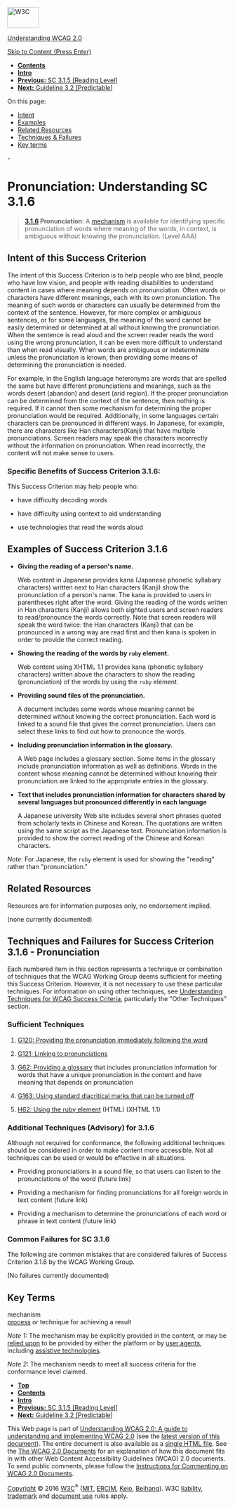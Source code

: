 [<img src="https://www.w3.org/StyleSheets/TR/2016/logos/W3C" alt="W3C" width="72" height="48" />](http://www.w3.org/)

[Understanding WCAG 2.0](Overview.html)

[Skip to Content (Press Enter)](#maincontent)

<span id="top"></span>

-   **[Contents](Overview.html#contents "Table of Contents")**
-   **[Intro](intro.html "Introduction to Understanding WCAG 2.0")**
-   [**Previous:** SC 3.1.5 \[Reading Level\]](meaning-supplements.html "Understanding SC  3.1.5 [Reading Level]")
-   [**Next:** Guideline 3.2 \[Predictable\]](consistent-behavior.html "Understanding Guideline  3.2 [Predictable]")

On this page:

-   [Intent](#meaning-pronunciation-intent-head)
-   [Examples](#meaning-pronunciation-examples-head)
-   [Related Resources](#meaning-pronunciation-resources-head)
-   [Techniques & Failures](#meaning-pronunciation-techniques-head)
-   [Key terms](#key-terms)

<span id="maincontent">-</span>

<span id="meaning-pronunciation"></span> **Pronunciation**<span class="screenreader">:</span> Understanding SC 3.1.6
====================================================================================================================

> **[3.1.6](http://www.w3.org/TR/2008/REC-WCAG20-20081211/#meaning-pronunciation) Pronunciation:** A <a href="#mechanismdef" class="termref">mechanism</a> is available for identifying specific pronunciation of words where meaning of the words, in context, is ambiguous without knowing the pronunciation. (Level AAA)

Intent of this Success Criterion
--------------------------------

The intent of this Success Criterion is to help people who are blind, people who have low vision, and people with reading disabilities to understand content in cases where meaning depends on pronunciation. Often words or characters have different meanings, each with its own pronunciation. The meaning of such words or characters can usually be determined from the context of the sentence. However, for more complex or ambiguous sentences, or for some languages, the meaning of the word cannot be easily determined or determined at all without knowing the pronunciation. When the sentence is read aloud and the screen reader reads the word using the wrong pronunciation, it can be even more difficult to understand than when read visually. When words are ambiguous or indeterminate unless the pronunciation is known, then providing some means of determining the pronunciation is needed.

For example, in the English language heteronyms are words that are spelled the same but have different pronunciations and meanings, such as the words desert (abandon) and desert (arid region). If the proper pronunciation can be determined from the context of the sentence, then nothing is required. If it cannot then some mechanism for determining the proper pronunciation would be required. Additionally, in some languages certain characters can be pronounced in different ways. In Japanese, for example, there are characters like Han characters(Kanji) that have multiple pronunciations. Screen readers may speak the characters incorrectly without the information on pronunciation. When read incorrectly, the content will not make sense to users.

### Specific Benefits of Success Criterion 3.1.6:

This Success Criterion may help people who:

-   have difficulty decoding words

-   have difficulty using context to aid understanding

-   use technologies that read the words aloud

Examples of Success Criterion 3.1.6
-----------------------------------

-   **Giving the reading of a person's name.**

    Web content in Japanese provides kana (Japanese phonetic syllabary characters) written next to Han characters (Kanji) show the pronunciation of a person's name. The kana is provided to users in parentheses right after the word. Giving the reading of the words written in Han characters (Kanji) allows both sighted users and screen readers to read/pronounce the words correctly. Note that screen readers will speak the word twice: the Han characters (Kanji) that can be pronounced in a wrong way are read first and then kana is spoken in order to provide the correct reading.

-   **Showing the reading of the words by `ruby` element.**

    Web content using XHTML 1.1 provides kana (phonetic syllabary characters) written above the characters to show the reading (pronunciation) of the words by using the `ruby` element.

-   **Providing sound files of the pronunciation.**

    A document includes some words whose meaning cannot be determined without knowing the correct pronunciation. Each word is linked to a sound file that gives the correct pronunciation. Users can select these links to find out how to pronounce the words.

-   **Including pronunciation information in the glossary.**

    A Web page includes a glossary section. Some items in the glossary include pronunciation information as well as definitions. Words in the content whose meaning cannot be determined without knowing their pronunciation are linked to the appropriate entries in the glossary.

-   **Text that includes pronunciation information for characters shared by several languages but pronounced differently in each language**

    A Japanese university Web site includes several short phrases quoted from scholarly texts in Chinese and Korean. The quotations are written using the same script as the Japanese text. Pronunciation information is provided to show the correct reading of the Chinese and Korean characters.

*Note:* For Japanese, the `ruby` element is used for showing the "reading" rather than "pronunciation."

Related Resources
-----------------

Resources are for information purposes only, no endorsement implied.

(none currently documented)

Techniques and Failures for Success Criterion 3.1.6 - Pronunciation
-------------------------------------------------------------------

Each numbered item in this section represents a technique or combination of techniques that the WCAG Working Group deems sufficient for meeting this Success Criterion. However, it is not necessary to use these particular techniques. For information on using other techniques, see [Understanding Techniques for WCAG Success Criteria](http://www.w3.org/TR/2016/NOTE-UNDERSTANDING-WCAG20-20161007/understanding-techniques.html), particularly the "Other Techniques" section.

### Sufficient Techniques

1.  <a href="http://www.w3.org/TR/2016/NOTE-WCAG20-TECHS-20161007/G120" class="tech-ref">G120: Providing the pronunciation immediately following the word</a>

2.  <a href="http://www.w3.org/TR/2016/NOTE-WCAG20-TECHS-20161007/G121" class="tech-ref">G121: Linking to pronunciations</a>

3.  <a href="http://www.w3.org/TR/2016/NOTE-WCAG20-TECHS-20161007/G62" class="tech-ref">G62: Providing a glossary</a> that includes pronunciation information for words that have a unique pronunciation in the content and have meaning that depends on pronunciation

4.  <a href="http://www.w3.org/TR/2016/NOTE-WCAG20-TECHS-20161007/G163" class="tech-ref">G163: Using standard diacritical marks that can be turned off</a>

5.  <a href="http://www.w3.org/TR/2016/NOTE-WCAG20-TECHS-20161007/H62" class="tech-ref">H62: Using the ruby element</a> (HTML) (XHTML 1.1)

### Additional Techniques (Advisory) for 3.1.6

Although not required for conformance, the following additional techniques should be considered in order to make content more accessible. Not all techniques can be used or would be effective in all situations.

-   Providing pronunciations in a sound file, so that users can listen to the pronunciations of the word (future link)

-   Providing a mechanism for finding pronunciations for all foreign words in text content (future link)

-   Providing a mechanism to determine the pronunciations of each word or phrase in text content (future link)

### Common Failures for SC 3.1.6

The following are common mistakes that are considered failures of Success Criterion 3.1.6 by the WCAG Working Group.

(No failures currently documented)

Key Terms
---------

 <span id="mechanismdef"></span> mechanism  
<a href="http://www.w3.org/TR/2008/REC-WCAG20-20081211/#processdef" class="termref">process</a> or technique for achieving a result

*Note 1:* The mechanism may be explicitly provided in the content, or may be <a href="http://www.w3.org/TR/2008/REC-WCAG20-20081211/#reliedupondef" class="termref">relied upon</a> to be provided by either the platform or by <a href="http://www.w3.org/TR/2008/REC-WCAG20-20081211/#useragentdef" class="termref">user agents</a>, including <a href="http://www.w3.org/TR/2008/REC-WCAG20-20081211/#atdef" class="termref">assistive technologies</a>.

*Note 2:* The mechanism needs to meet all success criteria for the conformance level claimed.

-   **[Top](#top)**
-   **[Contents](Overview.html#contents "Table of Contents")**
-   **[Intro](intro.html "Introduction to Understanding WCAG 2.0")**
-   [**Previous:** SC 3.1.5 \[Reading Level\]](meaning-supplements.html "Understanding SC  3.1.5 [Reading Level]")
-   [**Next:** Guideline 3.2 \[Predictable\]](consistent-behavior.html "Understanding Guideline  3.2 [Predictable]")

This Web page is part of [Understanding WCAG 2.0: A guide to understanding and implementing WCAG 2.0](Overview.html) (see the [latest version of this document](http://www.w3.org/TR/UNDERSTANDING-WCAG20/meaning-pronunciation.html)). The entire document is also available as a [single HTML file](complete.html). See the [The WCAG 2.0 Documents](http://www.w3.org/WAI/intro/wcag20) for an explanation of how this document fits in with other Web Content Accessibility Guidelines (WCAG) 2.0 documents. To send public comments, please follow the [Instructions for Commenting on WCAG 2.0 Documents](http://www.w3.org/WAI/WCAG20/comments/).

[Copyright](http://www.w3.org/Consortium/Legal/ipr-notice#Copyright) © 2016 [W3C](http://www.w3.org/)<sup>®</sup> ([MIT](http://www.csail.mit.edu/), [ERCIM](http://www.ercim.eu/), [Keio](http://www.keio.ac.jp/), [Beihang](http://ev.buaa.edu.cn/)). W3C [liability](http://www.w3.org/Consortium/Legal/ipr-notice#Legal_Disclaimer), [trademark](http://www.w3.org/Consortium/Legal/ipr-notice#W3C_Trademarks) and [document use](http://www.w3.org/Consortium/Legal/copyright-documents) rules apply.
